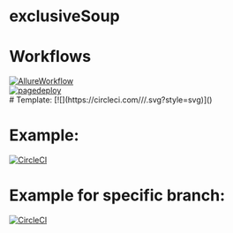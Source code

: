 # exclusiveSoup

# Workflows
<a href="https://github.com/malformedbox/exclusiveSoup/actions/workflows/fullBuild.yml" target="_blank" rel="nofollow">
    <img src="https://github.com/malformedbox/exclusiveSoup/actions/workflows/fullBuild.yml/badge.svg" alt="AllureWorkflow"/>
</a><br/>
<a href="https://github.com/malformedbox/exclusiveSoup/actions/workflows/pages/pages-build-deployment" target="_blank" rel="nofollow">
    <img src="https://github.com/malformedbox/exclusiveSoup/actions/workflows/pages/pages-build-deployment/badge.svg" alt="pagedeploy"/>
</a><br/>
# Template:
[![<ORG_NAME>](https://circleci.com/<VCS>/<ORG_NAME>/<PROJECT_NAME>.svg?style=svg)](<LINK>)

# Example:
[![CircleCI](https://circleci.com/gh/circleci/circleci-docs.svg?style=svg)](https://circleci.com/gh/circleci/circleci-docs)

# Example for specific branch:
[![CircleCI](https://circleci.com/gh/circleci/circleci-docs/tree/teesloane-patch-5.svg?style=svg)](https://circleci.com/gh/circleci/circleci-docs/?branch=teesloane-patch-5)
